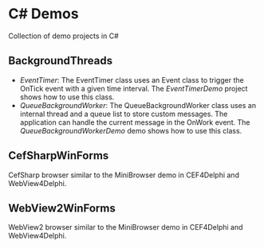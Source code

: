 # C# Demos
Collection of demo projects in C#

## BackgroundThreads
* _EventTimer_: The EventTimer class uses an Event class to trigger the OnTick event with a given time interval. The _EventTimerDemo_ project shows how to use this class.
* _QueueBackgroundWorker_: The QueueBackgroundWorker class uses an internal thread and a queue list to store custom messages. The application can handle the current message in the OnWork event. The _QueueBackgroundWorkerDemo_ demo shows how to use this class.

  
## CefSharpWinForms
CefSharp browser similar to the MiniBrowser demo in CEF4Delphi and WebView4Delphi.

## WebView2WinForms
WebView2 browser similar to the MiniBrowser demo in CEF4Delphi and WebView4Delphi.